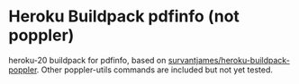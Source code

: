 # Heroku Buildpack pdfinfo (not poppler)

heroku-20 buildpack for pdfinfo, based on [survantjames/heroku-buildpack-poppler](https://github.com/survantjames/heroku-buildpack-poppler).
Other poppler-utils commands are included but not yet tested.
